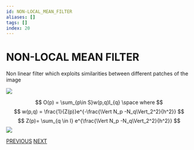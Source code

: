 ```yaml
---
id: NON-LOCAL_MEAN_FILTER
aliases: []
tags: []
index: 20
---
```


# NON-LOCAL MEAN FILTER

Non linear filter which exploits similarities between different patches of the image

![](computer_vision/Pasted_image_20240302112646.png)

$$
O(p) = \sum_{p\in S}w(p,q)I_{q} \space where
$$
$$
w(p,q) = \frac{1}{Z(p)}e^{-\frac{\Vert N_p -N_q\Vert_2^2}{h^2}}
$$
$$
Z(p)= \sum_{q \in I} e^{\frac{\Vert N_p -N_q\Vert_2^2}{h^2}}
$$
![](computer_vision/Pasted_image_20240302112706.png)

[PREVIOUS](pages/image_filtering/BILATERAL_FILTER.md) [NEXT](computer_vision/pages/image_segmentation_blob_analysis/COMPUTER_VISION_INDUSTRIAL_WORKFLOW.md)
